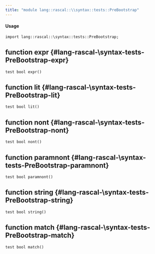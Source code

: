 ```yaml
---
title: "module lang::rascal::\\syntax::tests::PreBootstrap"
---
```


#### Usage

`import lang::rascal::\syntax::tests::PreBootstrap;`


## function expr {#lang-rascal-\syntax-tests-PreBootstrap-expr}

```rascal
test bool expr()

```

## function lit {#lang-rascal-\syntax-tests-PreBootstrap-lit}

```rascal
test bool lit()

```

## function nont {#lang-rascal-\syntax-tests-PreBootstrap-nont}

```rascal
test bool nont()

```

## function paramnont {#lang-rascal-\syntax-tests-PreBootstrap-paramnont}

```rascal
test bool paramnont()

```

## function string {#lang-rascal-\syntax-tests-PreBootstrap-string}

```rascal
test bool string()

```

## function match {#lang-rascal-\syntax-tests-PreBootstrap-match}

```rascal
test bool match()

```

